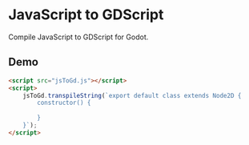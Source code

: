 # JavaScript to GDScript

Compile JavaScript to GDScript for Godot.

## Demo

```html
<script src="jsToGd.js"></script>
<script>
    jsToGd.transpileString(`export default class extends Node2D {
        constructor() {
            
        }
    }`);
</script>
```